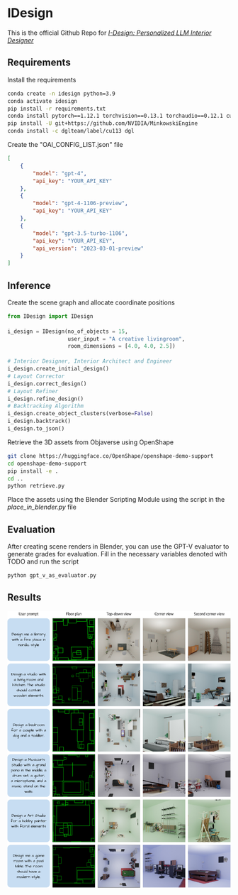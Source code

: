 # IDesign
This is the official Github Repo for [*I-Design: Personalized LLM Interior Designer*](https://atcelen.github.io/I-Design/)

## Requirements
Install the requirements
```bash
conda create -n idesign python=3.9
conda activate idesign
pip install -r requirements.txt
conda install pytorch==1.12.1 torchvision==0.13.1 torchaudio==0.12.1 cudatoolkit=11.3 -c pytorch
pip install -U git+https://github.com/NVIDIA/MinkowskiEngine
conda install -c dglteam/label/cu113 dgl
```
Create the "OAI_CONFIG_LIST.json" file
```json
[
    {
        "model": "gpt-4",
        "api_key": "YOUR_API_KEY"
    },
    {
        "model": "gpt-4-1106-preview",
        "api_key": "YOUR_API_KEY"
    },
    {
        "model": "gpt-3.5-turbo-1106",
        "api_key": "YOUR_API_KEY",
        "api_version": "2023-03-01-preview"
    }
]
```
## Inference
Create the scene graph and allocate coordinate positions
```python
from IDesign import IDesign

i_design = IDesign(no_of_objects = 15, 
                   user_input = "A creative livingroom", 
                   room_dimensions = [4.0, 4.0, 2.5])

# Interior Designer, Interior Architect and Engineer 
i_design.create_initial_design()
# Layout Corrector
i_design.correct_design()
# Layout Refiner
i_design.refine_design()
# Backtracking Algorithm
i_design.create_object_clusters(verbose=False)
i_design.backtrack()
i_design.to_json()
```

Retrieve the 3D assets from Objaverse using OpenShape
```bash
git clone https://huggingface.co/OpenShape/openshape-demo-support
cd openshape-demo-support
pip install -e .
cd ..
python retrieve.py
```

Place the assets using the Blender Scripting Module using the script in the *place_in_blender.py* file

## Evaluation
After creating scene renders in Blender, you can use the GPT-V evaluator to generate grades for evaluation. Fill in the necessary variables denoted with TODO and run the script
```bash
python gpt_v_as_evaluator.py
```

## Results
![gallery](imgs/gallery.jpg)